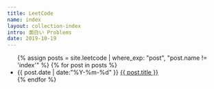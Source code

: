 ```yaml
---
title: LeetCode
name: index
layout: collection-index
intro: 面白い Problems
date: 2019-10-19
---
```


<ul class="listing">
{% assign posts = site.leetcode | where_exp: "post", "post.name != 'index'" %}
{% for post in posts %}
  <li class="listing-item">
  <time datetime="{{ post.date | date:"%Y-%m-%d" }}">{{ post.date | date:"%Y-%m-%d" }}</time>
  <a href="{{ post.url }}" title="{{ post.title }}">{{ post.title }}</a>
  </li>
{% endfor %}
</ul>